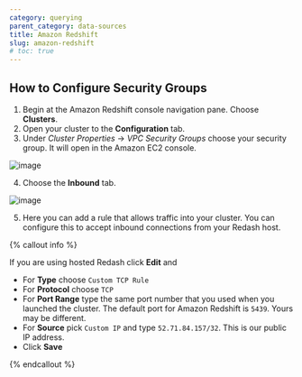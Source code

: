 ```yaml
---
category: querying
parent_category: data-sources
title: Amazon Redshift
slug: amazon-redshift
# toc: true
---
```


## How to Configure Security Groups

1. Begin at the Amazon Redshift console navigation pane. Choose **Clusters**.
2. Open your cluster to the **Configuration** tab.
3. Under _Cluster Properties_ → _VPC Security Groups_ choose your security group. It will open in the Amazon EC2 console.

  ![image](/assets/images/docs/gitbook/redshift-vpc-security-groups.png)

4. Choose the **Inbound** tab.

  ![image](/assets/images/docs/gitbook/redshift-inbound-tab.png)

5. Here you can add a rule that allows traffic into your cluster. You can configure this to accept inbound connections from your Redash host.

{% callout info %}

If you are using hosted Redash click **Edit** and

- For **Type** choose `Custom TCP Rule`
- For **Protocol** choose `TCP`
- For **Port Range** type the same port number that you used when you launched the cluster. The default port for Amazon Redshift is `5439`. Yours may be different.
- For **Source** pick `Custom IP` and type `52.71.84.157/32`. This is our public IP address.
- Click **Save**

{% endcallout %}
